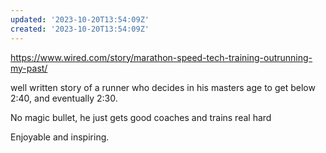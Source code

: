 ```yaml
---
updated: '2023-10-20T13:54:09Z'
created: '2023-10-20T13:54:09Z'
---
```

https://www.wired.com/story/marathon-speed-tech-training-outrunning-my-past/

well written story of a runner who decides in his masters age to get below 2:40, and eventually 2:30.

No magic bullet, he just gets good coaches and trains real hard

Enjoyable and inspiring.